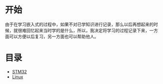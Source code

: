 # 开始


由于在学习嵌入式的过程中，如果不对已学知识进行记录，那么以后再想起来的时候，就很难回忆起来当时学的是什么，所以，我决定将学习的过程记录下来，一方面可以方便以后复习，另一方面也可以帮助他人。

# 目录
- [STM32](./Embedded/STM32/STM32.md)
- [Linux](./Linux/linux.md)